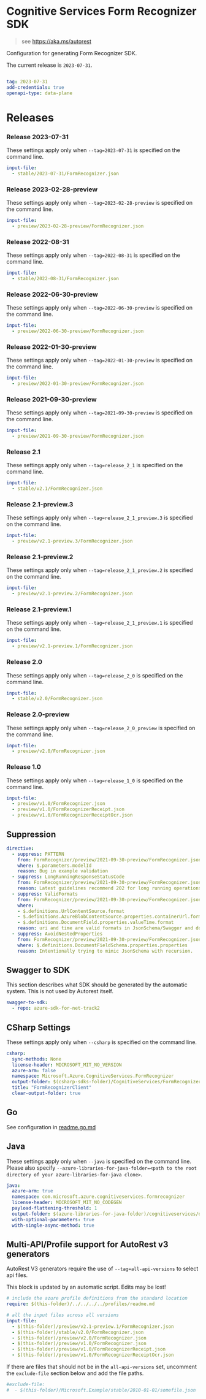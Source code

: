 # Cognitive Services Form Recognizer SDK

> see https://aka.ms/autorest

Configuration for generating Form Recognizer SDK.

The current release is `2023-07-31`.

``` yaml

tag: 2023-07-31
add-credentials: true
openapi-type: data-plane
```

# Releases

### Release 2023-07-31
These settings apply only when `--tag=2023-07-31` is specified on the command line.
``` yaml $(tag) == '2023-07-31'
input-file:
  - stable/2023-07-31/FormRecognizer.json
```  

### Release 2023-02-28-preview
These settings apply only when `--tag=2023-02-28-preview` is specified on the command line.
``` yaml $(tag) == '2023-02-28-preview'
input-file:
  - preview/2023-02-28-preview/FormRecognizer.json
```  

### Release 2022-08-31
These settings apply only when `--tag=2022-08-31` is specified on the command line.
``` yaml $(tag) == '2022-08-31'
input-file:
  - stable/2022-08-31/FormRecognizer.json
```  

### Release 2022-06-30-preview
These settings apply only when `--tag=2022-06-30-preview` is specified on the command line.
``` yaml $(tag) == '2022-06-30-preview'
input-file:
  - preview/2022-06-30-preview/FormRecognizer.json
```

### Release 2022-01-30-preview
These settings apply only when `--tag=2022-01-30-preview` is specified on the command line.
``` yaml $(tag) == '2022-01-30-preview'
input-file:
  - preview/2022-01-30-preview/FormRecognizer.json
```

### Release 2021-09-30-preview
These settings apply only when `--tag=2021-09-30-preview` is specified on the command line.
``` yaml $(tag) == '2021-09-30-preview'
input-file:
  - preview/2021-09-30-preview/FormRecognizer.json
```

### Release 2.1
These settings apply only when `--tag=release_2_1` is specified on the command line.
``` yaml $(tag) == 'release_2_1'
input-file:
  - stable/v2.1/FormRecognizer.json
```

### Release 2.1-preview.3
These settings apply only when `--tag=release_2_1_preview.3` is specified on the command line.
``` yaml $(tag) == 'release_2_1_preview.3'
input-file:
  - preview/v2.1-preview.3/FormRecognizer.json
```

### Release 2.1-preview.2
These settings apply only when `--tag=release_2_1_preview.2` is specified on the command line.
``` yaml $(tag) == 'release_2_1_preview.2'
input-file: 
  - preview/v2.1-preview.2/FormRecognizer.json
```

### Release 2.1-preview.1
These settings apply only when `--tag=release_2_1_preview.1` is specified on the command line.
``` yaml $(tag) == 'release_2_1_preview.1'
input-file: 
  - preview/v2.1-preview.1/FormRecognizer.json
```

### Release 2.0
These settings apply only when `--tag=release_2_0` is specified on the command line.

``` yaml $(tag) == 'release_2_0'
input-file: 
  - stable/v2.0/FormRecognizer.json
```

### Release 2.0-preview
These settings apply only when `--tag=release_2_0_preview` is specified on the command line.

``` yaml $(tag) == 'release_2_0_preview'
input-file: 
  - preview/v2.0/FormRecognizer.json
```


### Release 1.0
These settings apply only when `--tag=release_1_0` is specified on the command line.

``` yaml $(tag) == 'release_1_0'
input-file: 
  - preview/v1.0/FormRecognizer.json
  - preview/v1.0/FormRecognizerReceipt.json
  - preview/v1.0/FormRecognizerReceiptOcr.json
```


## Suppression
``` yaml
directive:
  - suppress: PATTERN
    from: FormRecognizer/preview/2021-09-30-preview/FormRecognizer.json
    where: $.parameters.modelId
    reason: Bug in example validation
  - suppress: LongRunningResponseStatusCode
    from: FormRecognizer/preview/2021-09-30-preview/FormRecognizer.json
    reason: Latest guidelines recommend 202 for long running operations.
  - suppress: ValidFormats
    from: FormRecognizer/preview/2021-09-30-preview/FormRecognizer.json
    where: 
    - $.definitions.UrlContentSource.format
    - $.definitions.AzureBlobContentSource.properties.containerUrl.format
    - $.definitions.DocumentField.properties.valueTime.format
    reason: uri and time are valid formats in JsonSchema/Swagger and does not affect SDK.
  - suppress: AvoidNestedProperties
    from: FormRecognizer/preview/2021-09-30-preview/FormRecognizer.json
    where: $.definitions.DocumentFieldSchema.properties.properties
    reason: Intentionally trying to mimic JsonSchema with recursion.
```


## Swagger to SDK

This section describes what SDK should be generated by the automatic system.
This is not used by Autorest itself.

``` yaml $(swagger-to-sdk)
swagger-to-sdk:
  - repo: azure-sdk-for-net-track2
```


## CSharp Settings
These settings apply only when `--csharp` is specified on the command line.
``` yaml $(csharp)
csharp:
  sync-methods: None
  license-header: MICROSOFT_MIT_NO_VERSION
  azure-arm: false
  namespace: Microsoft.Azure.CognitiveServices.FormRecognizer
  output-folder: $(csharp-sdks-folder)/CognitiveServices/FormRecognizer/src/Generated
  title: "FormRecognizerClient"
  clear-output-folder: true
```

## Go

See configuration in [readme.go.md](./readme.go.md)

## Java

These settings apply only when `--java` is specified on the command line.
Please also specify `--azure-libraries-for-java-folder=<path to the root directory of your azure-libraries-for-java clone>`.

``` yaml $(java)
java:
  azure-arm: true
  namespace: com.microsoft.azure.cognitiveservices.formrecognizer
  license-header: MICROSOFT_MIT_NO_CODEGEN
  payload-flattening-threshold: 1
  output-folder: $(azure-libraries-for-java-folder)/cognitiveservices/data-plane/vision/formrecognizer
  with-optional-parameters: true
  with-single-async-method: true
```

## Multi-API/Profile support for AutoRest v3 generators 

AutoRest V3 generators require the use of `--tag=all-api-versions` to select api files.

This block is updated by an automatic script. Edits may be lost!

``` yaml $(tag) == 'all-api-versions' /* autogenerated */
# include the azure profile definitions from the standard location
require: $(this-folder)/../../../../profiles/readme.md

# all the input files across all versions
input-file:
  - $(this-folder)/preview/v2.1-preview.1/FormRecognizer.json
  - $(this-folder)/stable/v2.0/FormRecognizer.json
  - $(this-folder)/preview/v2.0/FormRecognizer.json
  - $(this-folder)/preview/v1.0/FormRecognizer.json
  - $(this-folder)/preview/v1.0/FormRecognizerReceipt.json
  - $(this-folder)/preview/v1.0/FormRecognizerReceiptOcr.json

```

If there are files that should not be in the `all-api-versions` set, 
uncomment the  `exclude-file` section below and add the file paths.

``` yaml $(tag) == 'all-api-versions'
#exclude-file: 
#  - $(this-folder)/Microsoft.Example/stable/2010-01-01/somefile.json
```
